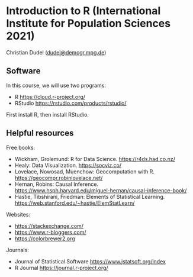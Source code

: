 # Introduction to R (International Institute for Population Sciences 2021)

Christian Dudel (dudel@demogr.mpg.de)

## Software

In this course, we will use two programs:

* R https://cloud.r-project.org/
* RStudio https://rstudio.com/products/rstudio/ 

First install R, then install RStudio.

## Helpful resources

Free books:

* Wickham, Grolemund: R for Data Science. https://r4ds.had.co.nz/
* Healy: Data Visualization. https://socviz.co/ 
* Lovelace, Nowosad, Muenchow: Geocomputation with R. https://geocompr.robinlovelace.net/ 
* Hernan, Robins: Causal Inference. https://www.hsph.harvard.edu/miguel-hernan/causal-inference-book/
* Hastie, Tibshirani, Friedman: Elements of Statistical Learning. https://web.stanford.edu/~hastie/ElemStatLearn/ 

Websites:

* https://stackexchange.com/
* https://www.r-bloggers.com/ 
* https://colorbrewer2.org

Journals:

* Journal of Statistical Software https://www.jstatsoft.org/index 
* R Journal https://journal.r-project.org/ 

